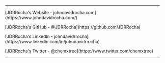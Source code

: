 <hr>
[JDRRocha's Website - johndavidrocha.com](https://www.johndavidrocha.com/)<br>
<p>[JDRRocha's GitHub - @JDRRocha](https://github.com/JDRRocha)</p>
<p>[JDRRocha's LinkedIn - johndavidrrocha](https://www.linkedin.com/in/johndavidrrocha)</p>
[JDRRocha's Twitter - @chemxtree](https://www.twitter.com/chemxtree)<br>
<hr>


